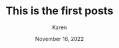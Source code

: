 ---
layout: post
title: This is the first posts
author: Karen
categories: 
  - beauty
  - travel 
featured_image: /images/placeholder.JPG
date: November 16, 2022
---